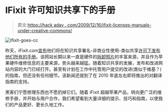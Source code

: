 # IFixit 许可知识共享下的手册

> 原文:[https://hack aday . com/2009/12/16/ifixit-licenses-manuals-under-creative-commons/](https://hackaday.com/2009/12/16/ifixit-licenses-manuals-under-creative-commons/)

![](../Images/a60cd6d40488947f4186952801e1801f.png "ifixit-goes-cc")

昨天，iFixit.com[宣布](http://www.ifixit.com/blog/?p=2023)他们将在知识共享署名-非商业性使用-类似共享[许可下发布他们所有的手册](http://creativecommons.org/licenses/by-nc-sa/3.0/)。该网站长期以来一直是硬件的[拆卸照片](http://hackaday.com/2009/08/26/ps3-slim-teardown/)的丰富来源，并且作为苹果硬件维修信息的主要来源，势头越来越猛。随着知识共享的发展，发布和改进网站内容的大门已经打开。甚至有计划在工作中托管用户提交的改进(类似于维基？)的指南，但还没有任何细节。该新闻还提到了在 2010 年底左右即将推出的对翻译指南的支持。

黑客们宁愿修理东西也不愿扔掉它们。随着 iFixit 超越苹果产品，转向更广泛的维修手册，并开始与用户合作，我们希望看到大量详细的提示、技巧和指南，以使我们的产品更好、更长久地工作。